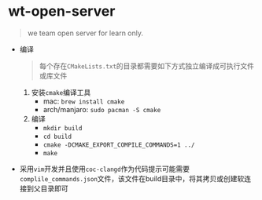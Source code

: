 # wt-open-server
> we team open server for learn only.

* 编译
    > 每个存在`CMakeLists.txt`的目录都需要如下方式独立编译成可执行文件或库文件

    1. 安装`cmake`编译工具
        * mac: `brew install cmake`
        * arch/manjaro: `sudo pacman -S cmake`
    2. 编译
        * `mkdir build`
        * `cd build`
        * `cmake -DCMAKE_EXPORT_COMPILE_COMMANDS=1 ../`
        * `make`

* 采用`vim`开发并且使用`coc-clangd`作为代码提示可能需要`complile_commands.json`文件，该文件在build目录中，将其拷贝或创建软连接到父目录即可
